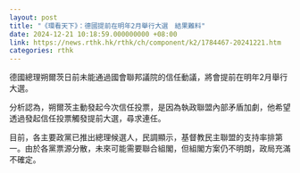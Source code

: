 ```yaml
---
layout: post
title: "《環看天下》：德國提前在明年2月舉行大選　結果難料"
date: 2024-12-21 10:18:59.000000000 +08:00
link: https://news.rthk.hk/rthk/ch/component/k2/1784467-20241221.htm
categories: rthk
---
```


德國總理朔爾茨日前未能通過國會聯邦議院的信任動議，將會提前在明年2月舉行大選。

分析認為，朔爾茨主動發起今次信任投票，是因為執政聯盟內部矛盾加劇，他希望透過發起信任投票觸發提前大選，尋求連任。

目前，各主要政黨已推出總理候選人，民調顯示，基督教民主聯盟的支持率排第一。由於各黨票源分散，未來可能需要聯合組閣，但組閣方案仍不明朗，政局充滿不確定。

